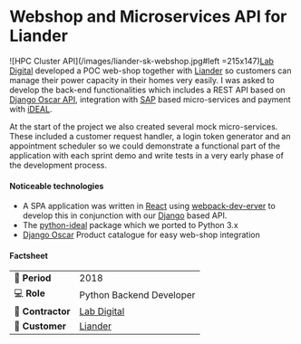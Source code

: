 # Webshop and Microservices API for Liander

![HPC Cluster API](/images/liander-sk-webshop.jpg#left =215x147)[Lab Digital](https://www.labdigital.nl/) developed a POC web-shop together with [Liander](https://www.liander.nl/) so customers can manage their power capacity in their homes very easily. I was asked to develop the back-end functionalities which includes a REST API based on [Django Oscar API](https://django-oscar-api.readthedocs.io/en/latest/), integration with [SAP](https://www.sap.com/index.html) based micro-services and payment with [iDEAL](https://www.ideal.nl/en/businesses/offer-ideal/).

At the start of the project we also created several mock micro-services. These included a customer request handler, a login token generator and an appointment scheduler so we could demonstrate a functional part of the application with each sprint demo and write tests in a very early phase of the development process.

#### Noticeable technologies
- A SPA application was written in [React](https://reactjs.org/) using [webpack-dev-erver](https://webpack.js.org/guides/development/#using-webpack-dev-server) to develop this in conjunction with our [Django](https://www.djangoproject.com/) based API.
- The [python-ideal](https://github.com/maykinmedia/python-ideal) package which we ported to Python 3.x
- [Django Oscar](https://github.com/django-oscar/django-oscar) Product catalogue for easy web-shop integration


#### Factsheet
|                            |                                          |
| -------------------------- | ---------------------------------------- |
| :calendar: **Period**      | 2018                                     |
| :computer: **Role**        | Python Backend Developer                 |
| :office: **Contractor**    | [Lab Digital](https://www.labdigital.nl) |
| :man: **Customer**         | [Liander](http://www.liander.nl)         |
